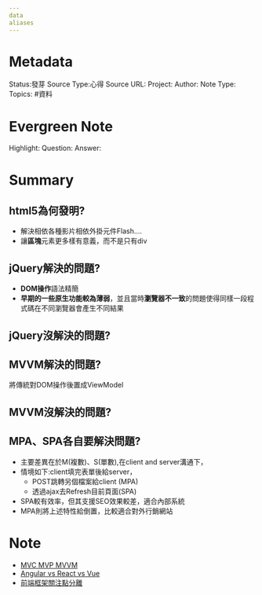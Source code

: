 ```yaml
---
data
aliases
---
```

# Metadata
Status:發芽
Source Type:心得
Source URL:
Project:
Author:
Note Type:
Topics:
#資料 

# Evergreen Note
Highlight:
Question:
Answer:
# Summary
## html5為何發明?
  - 解決相依各種影片相依外掛元件Flash....
  - 讓**區塊**元素更多樣有意義，而不是只有div
## jQuery解決的問題?
- **DOM操作**語法精簡
- **早期的一些原生功能較為薄弱**，並且當時**瀏覽器不一致**的問題使得同樣一段程式碼在不同瀏覽器會產生不同結果
## jQuery沒解決的問題?

## MVVM解決的問題?
將傳統對DOM操作後置成ViewModel
## MVVM沒解決的問題?

## MPA、SPA各自要解決問題?
- 主要差異在於M(複數)、S(單數),在client and server溝通下，
- 情境如下:client填完表單後給server，
  - POST跳轉另個檔案給client (MPA) 
  - 透過ajax去Refresh目前頁面(SPA)
- SPA較有效率，但其支援SEO效果較差，適合內部系統
- MPA則將上述特性給倒置，比較適合對外行銷網站


# Note
- [MVC MVP MVVM](https://blog.yyisyou.tw/1dddc6d7/)
- [Angular vs React vs Vue](https://tainenko.github.io/2021-vue-react-angular-comparision/)
- [前端框架關注點分離](https://nissentech.org/frontend-soc-evolution/)

